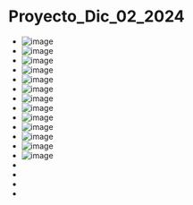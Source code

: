 # Proyecto_Dic_02_2024

- ![image](https://github.com/user-attachments/assets/6a947864-4ce0-4565-96aa-69d16afafaee)
- ![image](https://github.com/user-attachments/assets/2293fc57-5d86-4654-97e4-616b574e66a4)
- ![image](https://github.com/user-attachments/assets/09b7eff5-91ba-40be-9730-83d218cda211)
- ![image](https://github.com/user-attachments/assets/b1f21d23-5bd1-4d47-a1a2-bfec41ac4d99)
- ![image](https://github.com/user-attachments/assets/0afbfcbb-7bd2-44d7-98e7-4b8e46802807)
- ![image](https://github.com/user-attachments/assets/fa7558a1-cc1c-40eb-b8a8-92c9e7fded63)
- ![image](https://github.com/user-attachments/assets/f4ceb448-34b1-4a6c-9ae9-f6018e47142c)
- ![image](https://github.com/user-attachments/assets/9d25ff21-85b8-40d7-b6ec-e7c388b18b27)
- ![image](https://github.com/user-attachments/assets/2edd7fac-fb02-4268-a081-ecac73c3b32a)
- ![image](https://github.com/user-attachments/assets/193b0bea-a339-4edf-b9ec-1003a052da26)
- ![image](https://github.com/user-attachments/assets/f3e7f6a4-60a8-47b9-9f59-13a599faa5c8)
- ![image](https://github.com/user-attachments/assets/9d3f7e96-2e43-4d5b-acdd-939bf05cd85c)
- ![image](https://github.com/user-attachments/assets/2e657cfe-2165-47a6-b0c6-50bd1a40d557)
- 
- 
- 
- 
